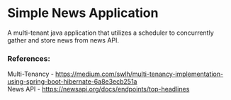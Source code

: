 # Simple News Application

A multi-tenant java application that utilizes a scheduler to concurrently gather and store news from news API.

### References:

Multi-Tenancy - https://medium.com/swlh/multi-tenancy-implementation-using-spring-boot-hibernate-6a8e3ecb251a </br>
News API - https://newsapi.org/docs/endpoints/top-headlines

